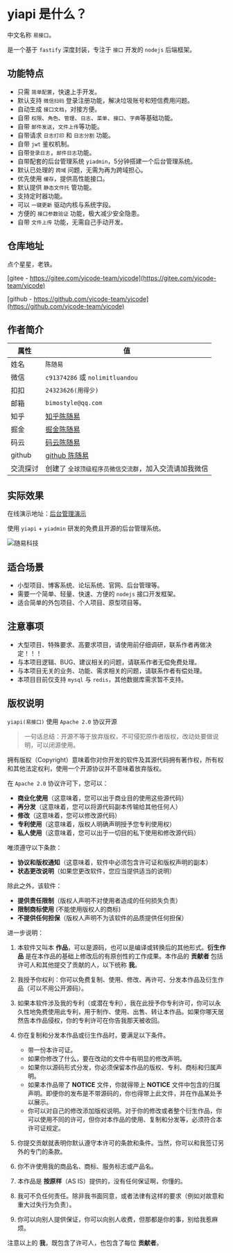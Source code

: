 # yiapi 是什么？

中文名称 `易接口`。

是一个基于 `fastify` 深度封装，专注于 `接口` 开发的 `nodejs` 后端框架。

## 功能特点

-   只需 `简单配置`，快速上手开发。
-   默认支持 `微信扫码` 登录注册功能，解决垃圾账号和短信费用问题。
-   自动生成 `接口文档`，对接方便。
-   自带 `权限`、`角色`、`管理`、`日志`、`菜单`、`接口`、`字典`等基础功能。
-   自带 `邮件发送`，`文件上传`等功能。
-   自带请求 `日志打印` 和 `日志分割` 功能。
-   自带 `jwt` 鉴权机制。
-   自带`登录日志`，`邮件日志`功能。
-   自带配套的后台管理系统 `yiadmin`，5分钟搭建一个后台管理系统。
-   默认已处理的 `跨域` 问题，无需为再为跨域担心。
-   优先使用 `缓存`，提供高性能接口。
-   默认提供 `静态文件托` 管功能。
-   支持定时器功能。
-   可以 `一键更新` 驱动内核与系统字段。
-   方便的 `接口参数验证` 功能，极大减少安全隐患。
-   自带 `文件上传` 功能，无需自己手动开发。

## 仓库地址

点个星星，老铁。

[gitee - https://gitee.com/yicode-team/yicode](https://gitee.com/yicode-team/yicode)

[github - https://github.com/yicode-team/yicode](https://github.com/yicode-team/yicode)

## 作者简介

| 属性     | 值                                                    |
| -------- | ----------------------------------------------------- |
| 姓名     | `陈随易`                                              |
| 微信     | `c91374286` 或 `nolimitluandou`                       |
| 扣扣     | `24323626(用得少)`                                    |
| 邮箱     | `bimostyle@qq.com`                                    |
| 知乎     | [知乎陈随易](https://www.zhihu.com/people/chensuiyi)  |
| 掘金     | [掘金陈随易](https://juejin.im/user/1239904846873326) |
| 码云     | [码云陈随易](https://gitee.com/banshiweichen)         |
| github   | [github 陈随易](https://github.com/chenbimo)          |
| 交流探讨 | 创建了 `全球顶级程序员微信交流群`，加入交流请加我微信 |

## 实际效果

在线演示地址：[后台管理演示](https://admin-demo.yicode.tech)

使用 `yiapi` + `yiadmin` 研发的免费且开源的后台管理系统。

![随易科技](https://static.yicode.tech/images/202306/20230615215924.png)

## 适合场景

-   小型项目、博客系统、论坛系统、官网、后台管理等。
-   需要一个简单、轻量、快速、方便的 `nodejs` 接口开发框架。
-   适合简单的外包项目、个人项目、原型项目等。

## 注意事项

-   大型项目、特殊要求、高要求项目，请使用前仔细调研，联系作者再做决定！！！
-   与本项目逻辑、BUG、建议相关的问题，请联系作者无偿免费处理。
-   与本项目无关的业务、功能、需求相关的问题，请联系作者有偿处理。
-   本项目目前仅支持 `mysql` 与 `redis`，其他数据库需求暂不支持。

## 版权说明

`yiapi(易接口)` 使用 `Apache 2.0` 协议开源

> 一句话总结：开源不等于放弃版权，不可侵犯原作者版权，改动处要做说明，可以闭源使用。

拥有版权（Copyright）意味着你对你开发的软件及其源代码拥有著作权，所有权和其他法定权利，使用一个开源协议并不意味着放弃版权。

在 `Apache 2.0` 协议许可下，您可以：

-   **商业化使用**（这意味着，您可以出于商业目的使用这些源代码）
-   **再分发**（这意味着，您可以将源代码副本传输给其他任何人）
-   **修改**（这意味着，您可以修改源代码）
-   **专利使用**（这意味着，版权人明确声明授予您专利使用权）
-   **私人使用**（这意味着，您可以出于一切目的私下使用和修改源代码）

唯须遵守以下条款：

-   **协议和版权通知**（这意味着，软件中必须包含许可证和版权声明的副本）
-   **状态更改说明**（如果您更改软件，您应当提供适当的说明）

除此之外，该软件：

-   **提供责任限制**（版权人声明不对使用者造成的任何损失负责）
-   **限制商标使用** (不能使用版权人的商标)
-   **不提供任何担保**（版权人声明不为该软件的品质提供任何担保）

进一步说明：

1. 本软件又叫本 **作品**，可以是源码，也可以是编译或转换后的其他形式。**衍生作品** 是在本作品的基础上修改后的有原创性的工作成果。本作品的 **贡献者** 包括许可人和其他提交了贡献的人，以下统称 **我**。
2. 我授予你权利：你可以免费复制、使用、修改、再许可、分发本作品及衍生作品（可以不用公开源码）。
3. 如果本软件涉及我的专利（或潜在专利），我在此授予你专利许可，你可以永久性地免费使用此专利，用于制作、使用、出售、转让本作品。如果你哪天居然告本作品侵权，你的专利许可在你告我那天被收回。
4. 你在复制和分发本作品或衍生作品时，要满足以下条件。

    - 带一份本许可证。
    - 如果你修改了什么，要在改动的文件中有明显的修改声明。
    - 如果你以源码形式分发，你必须保留本作品的版权、专利、商标和归属声明。
    - 如果本作品带了 **NOTICE** 文件，你就得带上 **NOTICE** 文件中包含的归属声明。即便你的发布是不带源码的，你也得带上此文件，并在作品某处予以展示。
    - 你可以对自己的修改添加版权说明。对于你的修改或者整个衍生作品，你可以使用不同的许可，但你对本作品的使用、复制和分发等，必须符合本许可证规定。

5. 你提交贡献就表明你默认遵守本许可的条款和条件。当然，你可以和我签订另外的专门的条款。
6. 你不许使用我的商品名、商标、服务标志或产品名。
7. 本作品是 **按原样**（AS IS）提供的，没有任何保证啊，你懂的。
8. 我可不负任何责任。除非我书面同意，或者法律有这样的要求（例如对故意和重大过失行为负责）。
9. 你可以向别人提供保证，你可以向别人收费，但那都是你的事，别给我惹麻烦。

注意以上的 **我**，既包含了许可人，也包含了每位 **贡献者**。
